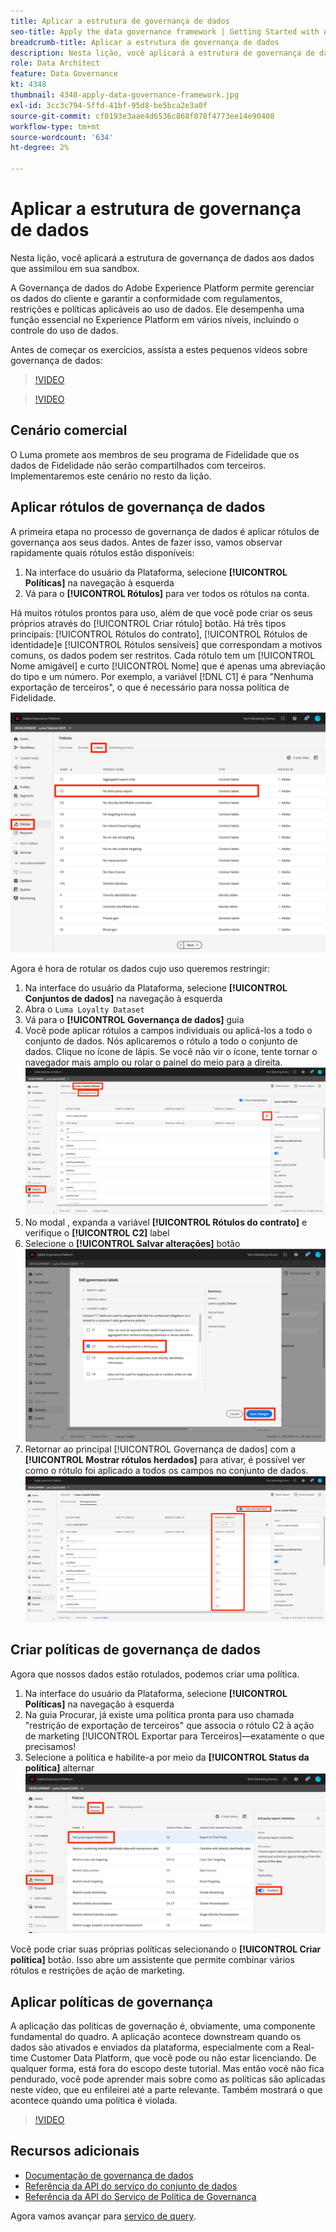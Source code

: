 ```yaml
---
title: Aplicar a estrutura de governança de dados
seo-title: Apply the data governance framework | Getting Started with Adobe Experience Platform for Data Architects and Data Engineers
breadcrumb-title: Aplicar a estrutura de governança de dados
description: Nesta lição, você aplicará a estrutura de governança de dados aos dados que assimilou em sua sandbox.
role: Data Architect
feature: Data Governance
kt: 4348
thumbnail: 4348-apply-data-governance-framework.jpg
exl-id: 3cc3c794-5ffd-41bf-95d8-be5bca2e3a0f
source-git-commit: cf0193e3aae4d6536c868f078f4773ee14e90408
workflow-type: tm+mt
source-wordcount: '634'
ht-degree: 2%

---
```


# Aplicar a estrutura de governança de dados

<!--15min-->

Nesta lição, você aplicará a estrutura de governança de dados aos dados que assimilou em sua sandbox.

A Governança de dados do Adobe Experience Platform permite gerenciar os dados do cliente e garantir a conformidade com regulamentos, restrições e políticas aplicáveis ao uso de dados. Ele desempenha uma função essencial no Experience Platform em vários níveis, incluindo o controle do uso de dados.

Antes de começar os exercícios, assista a estes pequenos vídeos sobre governança de dados:
>[!VIDEO](https://video.tv.adobe.com/v/36653?quality=12&learn=on)

>[!VIDEO](https://video.tv.adobe.com/v/29708?quality=12&learn=on)

<!--
## Permissions required

In the [Configure Permissions](configure-permissions.md) lesson, you set up all the access controls required to complete this lesson, specifically:

* Permission items **[!UICONTROL Data Governance]** > **[!UICONTROL Manage Usage Labels]**, **[!UICONTROL Manage Data Usage Policies]** and **[!UICONTROL View Data Usage Policies]**
* Permission items **[!UICONTROL Data Management]** > **[!UICONTROL View Datasets]** and **[!UICONTROL Manage Datasets]**
* Permission item **[!UICONTROL Sandboxes]** > `Luma Tutorial`
* User-role access to the `Luma Tutorial Platform` Product Profile
-->

## Cenário comercial

O Luma promete aos membros de seu programa de Fidelidade que os dados de Fidelidade não serão compartilhados com terceiros. Implementaremos este cenário no resto da lição.

## Aplicar rótulos de governança de dados

A primeira etapa no processo de governança de dados é aplicar rótulos de governança aos seus dados. Antes de fazer isso, vamos observar rapidamente quais rótulos estão disponíveis:

1. Na interface do usuário da Plataforma, selecione **[!UICONTROL Políticas]** na navegação à esquerda
1. Vá para o **[!UICONTROL Rótulos]** para ver todos os rótulos na conta.

Há muitos rótulos prontos para uso, além de que você pode criar os seus próprios através do [!UICONTROL Criar rótulo] botão. Há três tipos principais: [!UICONTROL Rótulos do contrato], [!UICONTROL Rótulos de identidade]e [!UICONTROL Rótulos sensíveis] que correspondam a motivos comuns, os dados podem ser restritos. Cada rótulo tem um [!UICONTROL Nome amigável] e curto [!UICONTROL Nome] que é apenas uma abreviação do tipo e um número. Por exemplo, a variável [!DNL C1] é para &quot;Nenhuma exportação de terceiros&quot;, o que é necessário para nossa política de Fidelidade.

![Rótulo de governança de dados](assets/governance-policies.png)

Agora é hora de rotular os dados cujo uso queremos restringir:

1. Na interface do usuário da Plataforma, selecione **[!UICONTROL Conjuntos de dados]** na navegação à esquerda
1. Abra o `Luma Loyalty Dataset`
1. Vá para o **[!UICONTROL Governança de dados]** guia
1. Você pode aplicar rótulos a campos individuais ou aplicá-los a todo o conjunto de dados. Nós aplicaremos o rótulo a todo o conjunto de dados. Clique no ícone de lápis. Se você não vir o ícone, tente tornar o navegador mais amplo ou rolar o painel do meio para a direita.
   ![Governança de dados](assets/governance-dataset.png)
1. No modal , expanda a variável **[!UICONTROL Rótulos do contrato]** e verifique o **[!UICONTROL C2]** label
1. Selecione o **[!UICONTROL Salvar alterações]** botão
   ![Governança de dados](assets/governance-applyLabel.png)
1. Retornar ao principal [!UICONTROL Governança de dados] com a **[!UICONTROL Mostrar rótulos herdados]** para ativar, é possível ver como o rótulo foi aplicado a todos os campos no conjunto de dados.
   ![Governança de dados](assets/governance-labelsAdded.png)


<!--adding extra, unnecessary fields from field groups makes it harder to see which fields really need labels-->
<!--Are there any best practices for applying governance labels-->

## Criar políticas de governança de dados

Agora que nossos dados estão rotulados, podemos criar uma política.

1. Na interface do usuário da Plataforma, selecione **[!UICONTROL Políticas]** na navegação à esquerda
1. Na guia Procurar, já existe uma política pronta para uso chamada &quot;restrição de exportação de terceiros&quot; que associa o rótulo C2 à ação de marketing [!UICONTROL Exportar para Terceiros]—exatamente o que precisamos!
1. Selecione a política e habilite-a por meio da **[!UICONTROL Status da política]** alternar
   ![Governança de dados](assets/governance-enablePolicy.png)

Você pode criar suas próprias políticas selecionando o **[!UICONTROL Criar política]** botão. Isso abre um assistente que permite combinar vários rótulos e restrições de ação de marketing.

## Aplicar políticas de governança

A aplicação das políticas de governação é, obviamente, uma componente fundamental do quadro. A aplicação acontece downstream quando os dados são ativados e enviados da plataforma, especialmente com a Real-time Customer Data Platform, que você pode ou não estar licenciando. De qualquer forma, está fora do escopo deste tutorial. Mas então você não fica pendurado, você pode aprender mais sobre como as políticas são aplicadas neste vídeo, que eu enfileirei até a parte relevante. Também mostrará o que acontece quando uma política é violada.

>[!VIDEO](https://video.tv.adobe.com/v/33631/?t=151&quality=12&learn=on)


## Recursos adicionais

* [Documentação de governança de dados](https://experienceleague.adobe.com/docs/experience-platform/data-governance/home.html?lang=pt-BR)
* [Referência da API do serviço do conjunto de dados](https://www.adobe.io/experience-platform-apis/references/dataset-service/)
* [Referência da API do Serviço de Política de Governança](https://www.adobe.io/experience-platform-apis/references/policy-service/)

Agora vamos avançar para [serviço de query](run-queries.md).
